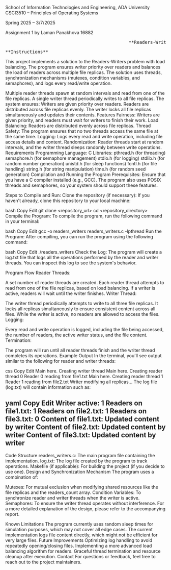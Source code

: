 School of Information Technologies and Engineering, ADA University
CSCI3510 – Principles of Operating Systems 

Spring 2025 – 3/7/2025

Assignment 1 by Laman Panakhova 16882

<pre>
                                              **Readers-Writers Problem with Load Balancing**
</pre>

<pre>
**Instructions**
</pre>


This project implements a solution to the Readers-Writers problem with load balancing. 
The program ensures writer priority over readers and balances the load of readers across multiple file replicas. 
The solution uses threads, synchronization mechanisms (mutexes, condition variables, and semaphores), and logs every read/write operation.


Multiple reader threads spawn at random intervals and read from one of the file replicas.
A single writer thread periodically writes to all file replicas.
The system ensures:
Writers are given priority over readers.
Readers are distributed across file replicas evenly.
The writer locks all file replicas simultaneously and updates their contents.
Features
Fairness: Writers are given priority, and readers must wait for writers to finish their work.
Load Balancing: Readers are distributed evenly across file replicas.
Thread Safety: The program ensures that no two threads access the same file at the same time.
Logging: Logs every read and write operation, including file access details and content.
Randomization: Reader threads start at random intervals, and the writer thread sleeps randomly between write operations.
Requirements
Programming Language: C
Libraries:
pthread.h (for threading)
semaphore.h (for semaphore management)
stdio.h (for logging)
stdlib.h (for random number generation)
unistd.h (for sleep functions)
fcntl.h (for file handling)
string.h (for string manipulation)
time.h (for random seed generation)
Compilation and Running the Program
Prerequisites:
Ensure that you have a C compiler installed (e.g., GCC). The program also uses POSIX threads and semaphores, so your system should support these features.

Steps to Compile and Run:
Clone the repository (if necessary): If you haven't already, clone this repository to your local machine:

bash
Copy
Edit
git clone <repository_url>
cd <repository_directory>
Compile the Program: To compile the program, run the following command in your terminal:

bash
Copy
Edit
gcc -o readers_writers readers_writers.c -lpthread
Run the Program: After compiling, you can run the program using the following command:

bash
Copy
Edit
./readers_writers
Check the Log: The program will create a log.txt file that logs all the operations performed by the reader and writer threads. You can inspect this log to see the system's behavior.

Program Flow
Reader Threads:

A set number of reader threads are created.
Each reader thread attempts to read from one of the file replicas, based on load balancing.
If a writer is active, readers will wait until the writer finishes.
Writer Thread:

The writer thread periodically attempts to write to all three file replicas.
It locks all replicas simultaneously to ensure consistent content across all files.
While the writer is active, no readers are allowed to access the files.
Logging:

Every read and write operation is logged, including the file being accessed, the number of readers, the active writer status, and the file content.
Termination:

The program will run until all reader threads finish and the writer thread completes its operations.
Example Output
In the terminal, you'll see output similar to the following for reader and writer threads:

css
Copy
Edit
Main here. Creating writer thread
Main here. Creating reader thread 0
Reader 0 reading from file1.txt
Main here. Creating reader thread 1
Reader 1 reading from file2.txt
Writer modifying all replicas...
The log file (log.txt) will contain information such as:

yaml
Copy
Edit
Writer active: 1
Readers on file1.txt: 1
Readers on file2.txt: 1
Readers on file3.txt: 0
Content of file1.txt: Updated content by writer
Content of file2.txt: Updated content by writer
Content of file3.txt: Updated content by writer
-----------------------------
Code Structure
readers_writers.c: The main program file containing the implementation.
log.txt: The log file created by the program to track operations.
Makefile (if applicable): For building the project (if you decide to use one).
Design and Synchronization Mechanism
The program uses a combination of:

Mutexes: For mutual exclusion when modifying shared resources like the file replicas and the readers_count array.
Condition Variables: To synchronize reader and writer threads when the writer is active.
Semaphores: To ensure the writer thread operates without interference.
For a more detailed explanation of the design, please refer to the accompanying report.

Known Limitations
The program currently uses random sleep times for simulation purposes, which may not cover all edge cases.
The current implementation logs file content directly, which might not be efficient for very large files.
Future Improvements
Optimizing log handling to avoid repeatedly opening/closing files.
Implementing a more advanced load balancing algorithm for readers.
Graceful thread termination and resource cleanup after execution.
Contact
For questions or feedback, feel free to reach out to the project maintainers.
